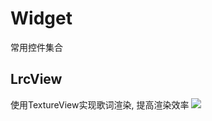 # Widget
常用控件集合

## LrcView
使用TextureView实现歌词渲染, 提高渲染效率
![](https://www.lasong.com.cn/assets/img/gif/lyric.gif)